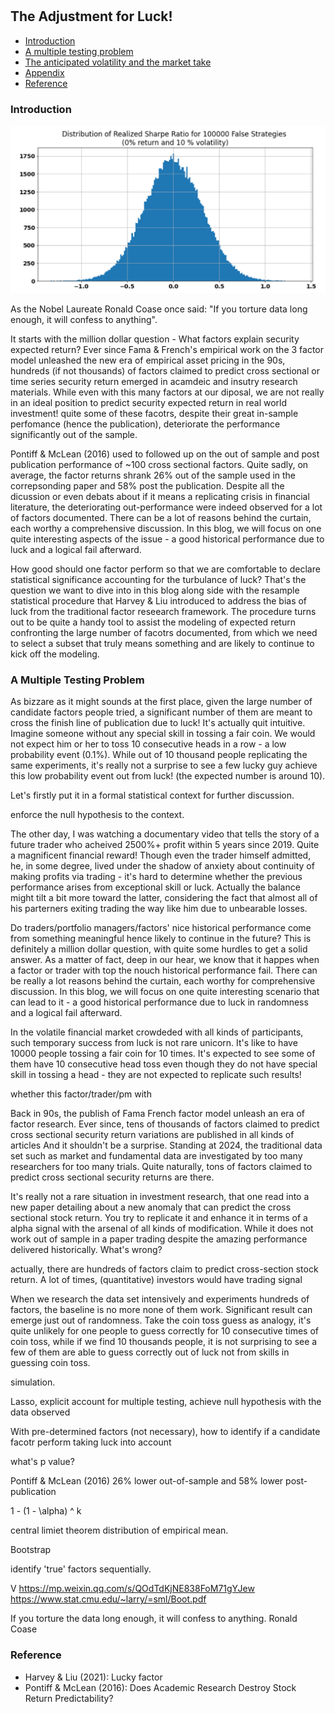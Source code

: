 #

## The Adjustment for Luck!

- [Introduction](#introduction)
- [A multiple testing problem](#mul)
- [The anticipated volatility and the market take](#info)
- [Appendix](#appendix)
- [Reference](#ref)

### Introduction <a name="introduction"></a>

![Lucky_Sharpe](https://raw.githubusercontent.com/SkyBlueRW/SkyBlueRW.github.io/main/_posts/asset/lucky_sharpe.png)

As the Nobel Laureate Ronald Coase once said: "If you torture data long enough, it will confess to anything".

It starts with the million dollar question - What factors explain security expected return? Ever since Fama & French's empirical work on the 3 factor model unleashed the new era of empirical asset pricing in the 90s, hundreds (if not thousands) of factors claimed to predict cross sectional or time series security return emerged in acamdeic and insutry research materials. While even with this many factors at our diposal, we are not really in an ideal position to predict security expected return in real world investment! quite some of these facotrs, despite their great in-sample perfomance (hence the publication), deteriorate the performance significantly out of the sample.

Pontiff & McLean (2016) used to followed up on the out of sample and post publication performance of ~100 cross sectional factors. Quite sadly, on average, the factor returns shrank 26% out of the sample used in the correpsonding paper and 58% post the publication. Despite all the dicussion or even debats about if it means a replicating crisis in financial literature, the deteriorating out-performance were indeed observed for a lot of factors documented. There can be a lot of reasons behind the curtain, each worthy a comprehensive discussion. In this blog, we will focus on one quite interesting aspects of the issue - a good historical performance due to luck and a logical fail afterward.

How good should one factor perform so that we are comfortable to declare statistical significance accounting for the turbulance of luck? That's the question we want to dive into in this blog along side with the resample statistical procedure that Harvey & Liu introduced to address the bias of luck from the traditional factor reseearch framework. The procedure turns out to be quite a handy tool to assist the modeling of expected return confronting the large number of facotrs documented, from which we need to select a subset that truly means something and are likely to continue to kick off the modeling.


### A Multiple Testing Problem <a name="mul"></a>

As bizzare as it might sounds at the first place, given the large number of candidate factors people tried, a significant number of them are meant to cross the finish line of publication due to luck! It's actually quit intuitive. Imagine someone without any special skill in tossing a fair coin. We would not expect him or her to toss 10 consecutive heads in a row - a low probability event (0.1%). While out of 10 thousand people replicating the same experiments, it's really not a surprise to see a few lucky guy achieve this low probability event out from luck! (the expected number is around 10).

Let's firstly put it in a formal statistical context for further discussion.

enforce the null hypothesis to the context.

The other day, I was watching a documentary video that tells the story of a future trader who acheived 2500%+ profit within 5 years since 2019. Quite a magnificent financial reward! Though even the trader himself admitted, he, in some degree, lived under the shadow of anxiety about continuity of making profits via trading - it's hard to determine whether the previous performance arises from exceptional skill or luck. Actually the balance might tilt a bit more toward the latter, considering the fact that almost all of his parterners exiting trading the way like him due to unbearable losses.

Do traders/portfolio managers/factors' nice historical performance come from something meaningful hence likely to continue in the future? This is definitely a million dollar question, with quite some hurdles to get a solid answer. As a matter of fact, deep in our hear, we know that it happes when a factor or trader with top the nouch historical performance fail. There can be really a lot reasons behind the curtain, each worthy for comprehensive discussion. In this blog, we will focus on one quite interesting scenario that can lead to it - a good historical performance due to luck in randomness and a logical fail afterward.



In the volatile financial market crowdeded with all kinds of participants, such temporary success from luck is not rare unicorn. It's like to have 10000 people tossing a fair coin for 10 times. It's expected to see some of them have 10 consecutive head toss even though they do not have special skill in tossing a head - they are not expected to replicate such results!

whether this factor/trader/pm with

Back in 90s, the publish of Fama French factor model unleash an era of factor research. Ever since, tens of thousands of factors claimed to predict cross sectional security return variations are published in all kinds of articles 
And it shouldn't be a surprise. Standing at 2024, the traditional data set such as market and fundamental data are investigated by too many researchers for too many trials. Quite naturally, tons of factors claimed to predict cross sectional security returns are there.

















It's really not a rare situation in investment research, that one read into a new paper detailing about a new anomaly that can predict the cross sectional stock return. You try to replicate it and enhance it in terms of a alpha signal with the arsenal of all kinds of modification. While it does not work out of sample in a paper trading despite the amazing performance delivered historically. What's wrong?

actually, there are hundreds of factors claim to predict cross-section stock return. A lot of times, (quantitative) investors would have trading signal 


When we research the data set intensively and experiments hundreds of factors, the baseline is no more none of them work. Significant result can emerge just out of randomness. Take the coin toss guess as analogy, it's quite unlikely for one people to guess correctly for 10 consecutive times of coin toss, while if we find 10 thousands people, it is not surprising to see a few of them are able to guess correctly out of luck not from skills in guessing coin toss.

simulation. 

Lasso, explicit account for multiple testing, achieve null hypothesis with the data observed

With pre-determined factors (not necessary), how to identify if a candidate facotr perform taking luck into account

what's p value?

Pontiff & McLean (2016) 26% lower out-of-sample and 58% lower post-publication

1 - (1 - \alpha) ^ k

central limiet theorem distribution of empirical mean. 

Bootstrap

identify 'true' factors sequentially.

V
https://mp.weixin.qq.com/s/QOdTdKjNE838FoM71gYJew
https://www.stat.cmu.edu/~larry/=sml/Boot.pdf

If you torture the data long enough, it will confess to anything. Ronald Coase

### Reference <a name="ref"></a>
- Harvey & Liu (2021): Lucky factor
- Pontiff & McLean (2016): Does Academic Research Destroy Stock Return Predictability?


